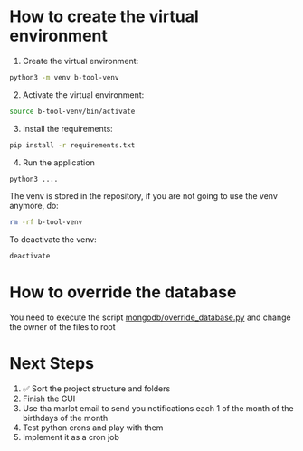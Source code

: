 # How to create the virtual environment
1. Create the virtual environment:
```bash
python3 -m venv b-tool-venv
```

2. Activate the virtual environment:
```bash
source b-tool-venv/bin/activate
```

3. Install the requirements:
```bash
pip install -r requirements.txt
```

4. Run the application
```bash
python3 ....
```

The venv is stored in the repository, if you are not going to use the venv anymore, do: 

```bash
rm -rf b-tool-venv
```

To deactivate the venv:
```bash
deactivate
```

# How to override the database
You need to execute the script [mongodb/override_database.py](mongodb/override_database.py) and change the owner of the files to root

# Next Steps
1. :white_check_mark: Sort the project structure and folders
2. Finish the GUI
3. Use tha marlot email to send you notifications each 1 of the month of the birthdays of the month
4. Test python crons and play with them
5. Implement it as a cron job
